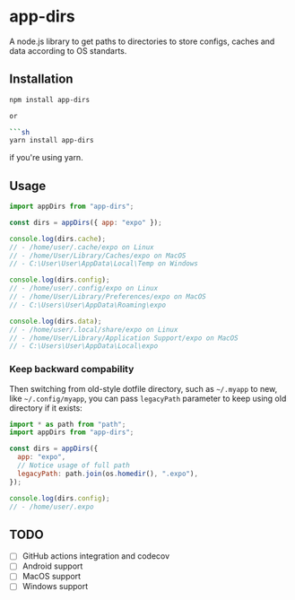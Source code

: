 # app-dirs

A node.js library to get paths to directories to store configs, caches and data according to OS standarts.

## Installation

```sh
npm install app-dirs

or

```sh
yarn install app-dirs
```

if you're using yarn.

## Usage

```javascript
import appDirs from "app-dirs";

const dirs = appDirs({ app: "expo" });

console.log(dirs.cache);
// - /home/user/.cache/expo on Linux
// - /home/User/Library/Caches/expo on MacOS
// - C:\User\User\AppData\Local\Temp on Windows

console.log(dirs.config);
// - /home/user/.config/expo on Linux
// - /home/User/Library/Preferences/expo on MacOS
// - C:\Users\User\AppData\Roaming\expo

console.log(dirs.data);
// - /home/user/.local/share/expo on Linux
// - /home/User/Library/Application Support/expo on MacOS
// - C:\Users\User\AppData\Local\expo
```

### Keep backward compability

Then switching from old-style dotfile directory,
such as `~/.myapp` to new, like `~/.config/myapp`,
you can pass `legacyPath` parameter
to keep using old directory if it exists:

```javascript
import * as path from "path";
import appDirs from "app-dirs";

const dirs = appDirs({
  app: "expo",
  // Notice usage of full path
  legacyPath: path.join(os.homedir(), ".expo"),
});

console.log(dirs.config);
// - /home/user/.expo
```

## TODO

- [ ] GitHub actions integration and codecov
- [ ] Android support
- [ ] MacOS support
- [ ] Windows support
